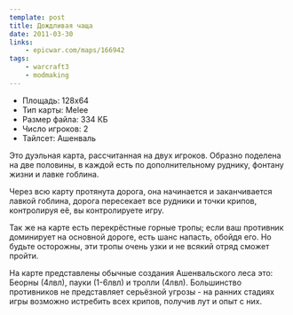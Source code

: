 ```yaml
---
template: post
title: Дождливая чаща
date: 2011-03-30
links:
    - epicwar.com/maps/166942
tags:
    - warcraft3
    - modmaking
---
```


* Площадь: 128х64
* Тип карты: Melee
* Размер файла: 334 КБ
* Число игроков: 2
* Тайлсет: Ашенваль

Это дуэльная карта, рассчитанная на двух игроков. Образно поделена на две половины, в каждой есть по дополнительному руднику, фонтану жизни и лавке гоблина.

Через всю карту протянута дорога, она начинается и заканчивается лавкой гоблина, дорога пересекает все рудники и точки крипов, контролируя её, вы контролируете игру.

Так же на карте есть перекрёстные горные тропы; если ваш противник доминирует на основной дороге, есть шанс напасть, обойдя его. Но будьте осторожны, эти тропы очень узки и не всякий отряд сможет пройти.

На карте представлены обычные создания Ашенвальского леса это: Беорны (4лвл), пауки (1-6лвл) и тролли (4лвл). Большинство противников не представляет серьёзной угрозы - на ранних стадиях игры возможно истребить всех крипов, получив лут и опыт с них.